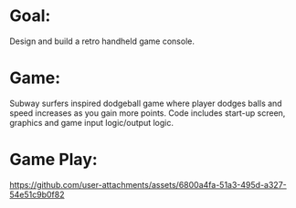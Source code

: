 # Goal:
Design and build a retro handheld game console.

# Game:
Subway surfers inspired dodgeball game where player dodges balls and speed increases as you gain more points. 
Code includes start-up screen, graphics and game input logic/output logic.

# Game Play:
https://github.com/user-attachments/assets/6800a4fa-51a3-495d-a327-54e51c9b0f82

